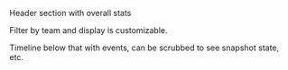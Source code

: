 Header section with overall stats

Filter by team and display is customizable.

Timeline below that with events, can be scrubbed to see snapshot state, etc.